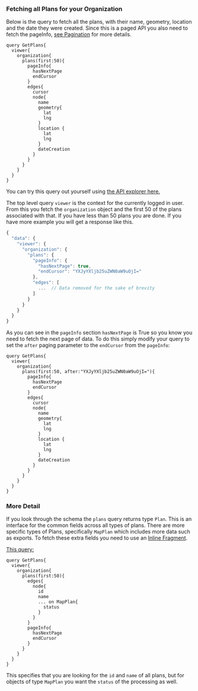 ### Fetching all Plans for your Organization

Below is the query to fetch all the plans, with their name, geometry, location and the date they were created. Since this is a paged API you also need to fetch the pageInfo, [see Pagination](/introduction/pagination.md) for more details.

```
query GetPlans{
  viewer{
    organization{
      plans(first:50){
        pageInfo{
          hasNextPage
          endCursor
        }
        edges{
          cursor
          node{
            name
            geometry{
              lat
              lng
            }
            location {
              lat
              lng
            }
            dateCreation
          }
        }
      }
    }
  }
}
```

You can try this query out yourself using [the API explorer here.](https://www.dronedeploy.com/graphql?query=%7B%0A%20%20viewer%20%7B%0A%20%20%20%20organization%20%7B%0A%20%20%20%20%20%20plans%28first%3A%2050%29%20%7B%0A%20%20%20%20%20%20%20%20pageInfo%20%7B%0A%20%20%20%20%20%20%20%20%20%20hasNextPage%0A%20%20%20%20%20%20%20%20%20%20endCursor%0A%20%20%20%20%20%20%20%20%7D%0A%20%20%20%20%20%20%20%20edges%20%7B%0A%20%20%20%20%20%20%20%20%20%20cursor%0A%20%20%20%20%20%20%20%20%20%20node%20%7B%0A%20%20%20%20%20%20%20%20%20%20%20%20name%0A%20%20%20%20%20%20%20%20%20%20%20%20geometry%20%7B%0A%20%20%20%20%20%20%20%20%20%20%20%20%20%20lat%0A%20%20%20%20%20%20%20%20%20%20%20%20%20%20lng%0A%20%20%20%20%20%20%20%20%20%20%20%20%7D%0A%20%20%20%20%20%20%20%20%20%20%20%20location%20%7B%0A%20%20%20%20%20%20%20%20%20%20%20%20%20%20lat%0A%20%20%20%20%20%20%20%20%20%20%20%20%20%20lng%0A%20%20%20%20%20%20%20%20%20%20%20%20%7D%0A%20%20%20%20%20%20%20%20%20%20%20%20dateCreation%0A%20%20%20%20%20%20%20%20%20%20%7D%0A%20%20%20%20%20%20%20%20%7D%0A%20%20%20%20%20%20%7D%0A%20%20%20%20%7D%0A%20%20%7D%0A%7D%0A&operationName=null)

The top level query `viewer` is the context for the currently logged in user. From this you fetch the `organization` object and the first 50 of the plans associated with that. If you have less than 50 plans you are done. If you have more example you will get a response like this.

```js
{
  "data": {
    "viewer": {
      "organization": {
        "plans": {
          "pageInfo": {
            "hasNextPage": true,
            "endCursor": "YXJyYXljb25uZWN0aW9uOjI="
          },
          "edges": [
            ...  // Data removed for the sake of brevity
          ]
        }
      }
    }
  }
}
```

As you can see in the `pageInfo` section `hasNextPage` is True so you know you need to fetch the next page of data. To do this simply modify your query to set the `after` paging parameter to the `endCursor` from the `pageInfo`:

```
query GetPlans{
  viewer{
    organization{
      plans(first:50, after:"YXJyYXljb25uZWN0aW9uOjI="){
        pageInfo{
          hasNextPage
          endCursor
        }
        edges{
          cursor
          node{
            name
            geometry{
              lat
              lng
            }
            location {
              lat
              lng
            }
            dateCreation
          }
        }
      }
    }
  }
}
```

### More Detail

If you look through the schema the `plans` query returns type `Plan`. This is an interface for the common fields across all types of plans. There are more specific types of Plans, specifically `MapPlan` which includes more data such as exports. To fetch these extra fields you need to use an [Inline Fragment](http://facebook.github.io/graphql/October2016/#sec-Inline-Fragments).

[This query:](https://www.dronedeploy.com/graphql?query=query%20GetPlans%7B%0A%20%20viewer%7B%0A%20%20%20%20organization%7B%0A%20%20%20%20%20%20plans%28first%3A50%29%7B%0A%20%20%20%20%20%20%20%20edges%7B%0A%20%20%20%20%20%20%20%20%20%20node%7B%0A%20%20%20%20%20%20%20%20%20%20%20%20id%0A%20%20%20%20%20%20%20%20%20%20%20%20name%0A%20%20%20%20%20%20%20%20%20%20%20%20...%20on%20MapPlan%7B%0A%20%20%20%20%20%20%20%20%20%20%20%20%20%20status%20%20%20%20%20%20%20%20%20%20%20%20%20%20%0A%20%20%20%20%20%20%20%20%20%20%20%20%7D%0A%20%20%20%20%20%20%20%20%20%20%7D%0A%20%20%20%20%20%20%20%20%7D%0A%20%20%20%20%20%20%20%20pageInfo%7B%0A%20%20%20%20%20%20%20%20%20%20hasNextPage%0A%20%20%20%20%20%20%20%20%20%20endCursor%0A%20%20%20%20%20%20%20%20%7D%0A%20%20%20%20%20%20%7D%0A%20%20%20%20%7D%0A%20%20%7D%0A%7D&operationName=null)

```
query GetPlans{
  viewer{
    organization{
      plans(first:50){
        edges{
          node{
            id
            name
            ... on MapPlan{
              status
            }
          }
        }
        pageInfo{
          hasNextPage
          endCursor
        }
      }
    }
  }
}
```

This specifies that you are looking for the `id` and `name` of all plans, but for objects of type `MapPlan` you want the `status` of the processing as well.



